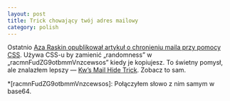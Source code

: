 ```yaml
---
layout: post
title: Trick chowający twój adres mailowy
category: polish
---
```

Ostatnio [Aza Raskin opublikował artykuł o chronieniu maila przy pomocy CSS][raskin]. Używa CSS-u by zamienić „randomness” w „racmnFudZG9otbmmVnzcewsos” kiedy je kopiujesz. To świetny pomysł, ale znalazłem lepszy —  [Kw’s Mail Hide Trick][kw]. Zobacz to sam.

 [raskin]: http://www.azarask.in/blog/post/protecting-email-with-css/
 [kw]:     http://kwpolska.co.cc/hidemail/
*[racmnFudZG9otbmmVnzcewsos]: Połączyłem słowo z nim samym w base64.
